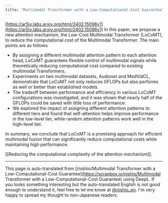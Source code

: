 ```yaml
---
title: "Multimodal Transformer with a Low-Computational-Cost Guarantee"
---
```


[https://ar5iv.labs.arxiv.org/html/2402.15096v1](https://ar5iv.labs.arxiv.org/html/2402.15096v1)
In this paper, we propose a new attention mechanism, the Low-Cost Multimodal Transformer (LoCoMT), to reduce the computational cost of the Multimodal Transformer.
The main points are as follows
- By assigning a different multimodal attention pattern to each attention head, LoCoMT guarantees flexible control of multimodal signals while theoretically reducing computational cost compared to existing multimodal Transformers.
- Experiments on two multimodal datasets, Audioset and MedVidCL, demonstrate that LoCoMT not only reduces GFLOPs but also performs as well or better than established models.
- The tradeoff between performance and efficiency in various LoCoMT configurations was investigated, and it was shown that nearly half of the GFLOPs could be saved with little loss of performance.
- We explored the impact of assigning different attention patterns to different tiers and found that self-attention helps improve performance in the low-level tier, while random attention patterns work well in the high-level tier.

In summary, we conclude that LoCoMT is a promising approach for efficient multimodal fusion that can significantly reduce computational costs while maintaining high performance.

[[Reducing the computational complexity of the attention mechanism]].

---
This page is auto-translated from [/nishio/Multimodal Transformer with a Low-Computational-Cost Guarantee](https://scrapbox.io/nishio/Multimodal Transformer with a Low-Computational-Cost Guarantee) using DeepL. If you looks something interesting but the auto-translated English is not good enough to understand it, feel free to let me know at [@nishio_en](https://twitter.com/nishio_en). I'm very happy to spread my thought to non-Japanese readers.